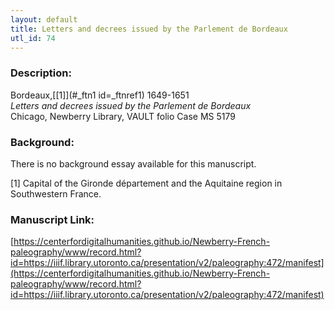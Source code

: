 ```yaml
---
layout: default
title: Letters and decrees issued by the Parlement de Bordeaux
utl_id: 74
---
```


### Description:

Bordeaux,<a id="_ftnref1 name=_ftnref1 title=">[[1]](#_ftn1 id=_ftnref1)</a> 1649-1651<br>
_Letters and decrees issued by the Parlement de Bordeaux_<br>
Chicago, Newberry Library, VAULT folio Case MS 5179

### Background:

There is no background essay available for this manuscript.

<a id="_ftn1">[1]</a> Capital of the Gironde département and the Aquitaine region in Southwestern France. 

### Manuscript Link:

[https://centerfordigitalhumanities.github.io/Newberry-French-paleography/www/record.html?id=https://iiif.library.utoronto.ca/presentation/v2/paleography:472/manifest](https://centerfordigitalhumanities.github.io/Newberry-French-paleography/www/record.html?id=https://iiif.library.utoronto.ca/presentation/v2/paleography:472/manifest)
